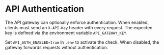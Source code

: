 # API Authentication

The API gateway can optionally enforce authentication. When enabled, clients must send an `X-API-Key` header with every request. The expected key is defined via the environment variable `API_GATEWAY_KEY`.

Set `API_AUTH_ENABLED=true` in `.env` to activate the check. When disabled, the gateway forwards requests without authentication.
